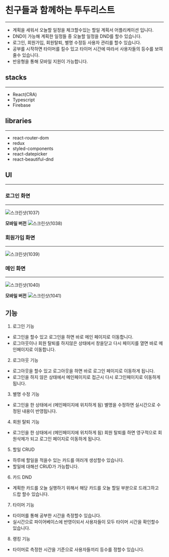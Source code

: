 # 친구들과 함께하는 투두리스트
---
- 계획을 세워서 오늘할 일정을 체크할수있는 할일 계획서 어플리케이션 입니다.
- DND이 가능해 계획한 일정들 중 오늘할 일정을 DND를 할수 있습니다.
- 로그인, 회원가입, 회원탈퇴, 별명 수정등 사용자 관리를 할수 있습니다.
- 공부를 시작하면 타이머를 킬수 있고 타이머 시간에 따라서 사용자들의 등수를 보여줄수 있습니다.
- 반응형을 통해 모바일 지원이 가능합니다.

## stacks
---
- React(CRA)
- Typescript
- Firebase

## libraries
---
- react-router-dom
- redux
- styled-components
- react-datepicker
- react-beautiful-dnd

## UI
---

### 로그인 화면
---
![스크린샷(1037)](https://user-images.githubusercontent.com/67785334/109589527-cc95ce00-7b4d-11eb-891f-9e3a95e24d34.png)

**모바일 버전**
![스크린샷(1038)](https://user-images.githubusercontent.com/67785334/109589855-59d92280-7b4e-11eb-917c-ea138289a778.png)

### 회원가입 화면
---
![스크린샷(1039)](https://user-images.githubusercontent.com/67785334/109589948-7bd2a500-7b4e-11eb-8d58-b31f8edd39d5.png)

### 메인 화면
---
![스크린샷(1040)](https://user-images.githubusercontent.com/67785334/109589993-8f7e0b80-7b4e-11eb-9141-5fb07421af4c.png)

**모바일 버전**
![스크린샷(1041)](https://user-images.githubusercontent.com/67785334/109590082-b3d9e800-7b4e-11eb-8354-d0304cb9a481.png)

## 기능
1. 로그인 기능
- 로그인을 할수 있고 로그인을 하면 바로 메인 페이지로 이동합니다.
- 로그아웃이나 회원 탈퇴를 하지않은 상태에서 창을닫고 다시 페이지를 열면 바로 메인페이지로 이동합니다.

2. 로그아웃 기능
- 로그아웃을 할수 있고 로그아웃을 하면 바로 로그인 페이지로 이동하게 됩니다.
- 로그인을 하지 않은 상태에서 메인페이지로 접근시 다시 로그인페이지로 이동하게 됩니다.

3. 별명 수정 기능
- 로그인을 한 상태에서 (메인페이지에 위치하게 됨) 별명을 수정하면 실시간으로 수정된 내용이 반영됩니다.

4. 회원 탈퇴 기능
- 로그인을 한 상태에서 (메인페이지에 위치하게 됨) 회원 탈퇴를 하면 영구적으로 회원삭제가 되고 로그인 페이지로 이동하게 됩니다.

5. 할일 CRUD
- 하루에 할일을 적을수 있는 카드를 여러개 생성할수 있습니다.
- 할일에 대해선 CRUD가 가능합니다.

6. 카드 DND
- 계획한 카드를 오늘 실행하기 위해서 해당 카드를 오늘 할일 부분으로 드래그하고 드랍 할수 있습니다.

7. 타이머 기능
- 타이머를 통해 공부한 시간을 측정할수 있습니다.
- 실시간으로 파이어베이스에 반영이되서 사용자들이 모두 타이머 시간을 확인할수 있습니다.

8. 랭킹 기능
- 타이머로 측정한 시간을 기준으로 사용자들끼리 등수를 정할수 있습니다.

